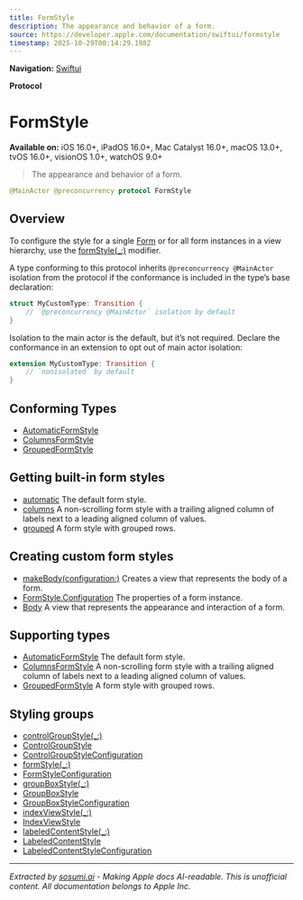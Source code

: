 ```yaml
---
title: FormStyle
description: The appearance and behavior of a form.
source: https://developer.apple.com/documentation/swiftui/formstyle
timestamp: 2025-10-29T00:14:29.198Z
---
```


**Navigation:** [Swiftui](/documentation/swiftui)

**Protocol**

# FormStyle

**Available on:** iOS 16.0+, iPadOS 16.0+, Mac Catalyst 16.0+, macOS 13.0+, tvOS 16.0+, visionOS 1.0+, watchOS 9.0+

> The appearance and behavior of a form.

```swift
@MainActor @preconcurrency protocol FormStyle
```

## Overview

To configure the style for a single [Form](/documentation/swiftui/form) or for all form instances in a view hierarchy, use the [formStyle(_:)](/documentation/swiftui/view/formstyle(_:)) modifier.

A type conforming to this protocol inherits `@preconcurrency @MainActor` isolation from the protocol if the conformance is included in the type’s base declaration:

```swift
struct MyCustomType: Transition {
    // `@preconcurrency @MainActor` isolation by default
}
```

Isolation to the main actor is the default, but it’s not required. Declare the conformance in an extension to opt out of main actor isolation:

```swift
extension MyCustomType: Transition {
    // `nonisolated` by default
}
```

## Conforming Types

- [AutomaticFormStyle](/documentation/swiftui/automaticformstyle)
- [ColumnsFormStyle](/documentation/swiftui/columnsformstyle)
- [GroupedFormStyle](/documentation/swiftui/groupedformstyle)

## Getting built-in form styles

- [automatic](/documentation/swiftui/formstyle/automatic) The default form style.
- [columns](/documentation/swiftui/formstyle/columns) A non-scrolling form style with a trailing aligned column of labels next to a leading aligned column of values.
- [grouped](/documentation/swiftui/formstyle/grouped) A form style with grouped rows.

## Creating custom form styles

- [makeBody(configuration:)](/documentation/swiftui/formstyle/makebody(configuration:)) Creates a view that represents the body of a form.
- [FormStyle.Configuration](/documentation/swiftui/formstyle/configuration) The properties of a form instance.
- [Body](/documentation/swiftui/formstyle/body) A view that represents the appearance and interaction of a form.

## Supporting types

- [AutomaticFormStyle](/documentation/swiftui/automaticformstyle) The default form style.
- [ColumnsFormStyle](/documentation/swiftui/columnsformstyle) A non-scrolling form style with a trailing aligned column of labels next to a leading aligned column of values.
- [GroupedFormStyle](/documentation/swiftui/groupedformstyle) A form style with grouped rows.

## Styling groups

- [controlGroupStyle(_:)](/documentation/swiftui/view/controlgroupstyle(_:))
- [ControlGroupStyle](/documentation/swiftui/controlgroupstyle)
- [ControlGroupStyleConfiguration](/documentation/swiftui/controlgroupstyleconfiguration)
- [formStyle(_:)](/documentation/swiftui/view/formstyle(_:))
- [FormStyleConfiguration](/documentation/swiftui/formstyleconfiguration)
- [groupBoxStyle(_:)](/documentation/swiftui/view/groupboxstyle(_:))
- [GroupBoxStyle](/documentation/swiftui/groupboxstyle)
- [GroupBoxStyleConfiguration](/documentation/swiftui/groupboxstyleconfiguration)
- [indexViewStyle(_:)](/documentation/swiftui/view/indexviewstyle(_:))
- [IndexViewStyle](/documentation/swiftui/indexviewstyle)
- [labeledContentStyle(_:)](/documentation/swiftui/view/labeledcontentstyle(_:))
- [LabeledContentStyle](/documentation/swiftui/labeledcontentstyle)
- [LabeledContentStyleConfiguration](/documentation/swiftui/labeledcontentstyleconfiguration)

---

*Extracted by [sosumi.ai](https://sosumi.ai) - Making Apple docs AI-readable.*
*This is unofficial content. All documentation belongs to Apple Inc.*
